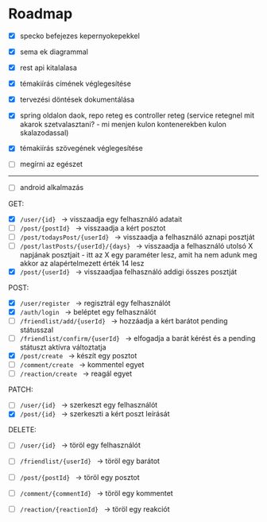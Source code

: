 # Roadmap

- [X] specko befejezes kepernyokepekkel
- [X] sema ek diagrammal
- [X] rest api kitalalasa

- [X] témakiírás címének véglegesítése
- [X] tervezési döntések dokumentálása
- [X] spring oldalon daok, repo reteg es controller reteg (service retegnel mit akarok szetvalasztani? - mi menjen kulon kontenerekben kulon skalazodassal)

- [X] témakiírás szövegének véglegesítése
- [ ] megírni az egészet

---

- [ ] android alkalmazás


GET:
- [X] ```/user/{id} ``` -> visszaadja egy felhasználó adatait
- [ ] ```/post/{postId} ``` -> visszaadja a kért posztot
- [ ] ```/post/todaysPost/{userId} ``` -> visszaadja a felhasználó aznapi posztját
- [ ] ```/post/lastPosts/{userId}/{days} ``` -> visszaadja a felhasználó utolsó X napjának posztjait - itt az X egy paraméter lesz, amit ha nem adunk meg akkor az alapértelmezett érték 14 lesz
- [X] ```/post/{userId} ``` -> visszaadjaa felhasználó addigi összes posztját

POST:
- [X] ```/user/register ``` -> regisztrál egy felhasználót
- [X] ```/auth/login ``` -> beléptet egy felhasználót
- [ ] ```/friendlist/add/{userId} ``` -> hozzáadja a kért barátot pending státusszal
- [ ] ```/friendlist/confirm/{userId} ``` -> elfogadja a barát kérést és a pending státuszt aktívra változtatja
- [X] ```/post/create ``` -> készít egy posztot
- [ ] ```/comment/create ``` -> kommentel egyet
- [ ] ```/reaction/create ``` -> reagál egyet

PATCH:
- [ ] ```/user/{id} ``` -> szerkeszt egy felhasználót
- [X] ```/post/{id} ``` -> szerkeszti a kért poszt leírását

DELETE:
- [ ] ```/user/{id} ``` -> töröl egy felhasználót
- [ ] ```/friendlist/{userId} ``` -> töröl egy barátot
- [ ] ```/post/{postId} ``` -> töröl egy posztot
- [ ] ```/comment/{commentId} ``` -> töröl egy kommentet
- [ ] ```/reaction/{reactionId} ``` -> töröl egy reakciót

